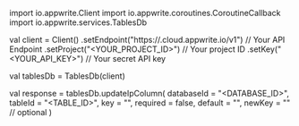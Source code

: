 import io.appwrite.Client
import io.appwrite.coroutines.CoroutineCallback
import io.appwrite.services.TablesDb

val client = Client()
    .setEndpoint("https://<REGION>.cloud.appwrite.io/v1") // Your API Endpoint
    .setProject("<YOUR_PROJECT_ID>") // Your project ID
    .setKey("<YOUR_API_KEY>") // Your secret API key

val tablesDb = TablesDb(client)

val response = tablesDb.updateIpColumn(
    databaseId = "<DATABASE_ID>",
    tableId = "<TABLE_ID>",
    key = "",
    required = false,
    default = "",
    newKey = "" // optional
)

